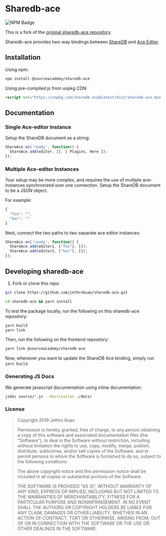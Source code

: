 # Sharedb-ace

![NPM Badge](https://badge.fury.io/js/@sourceacademy%2Fsharedb-ace.svg)

This is a fork of the [original sharedb-ace repository](https://github.com/jethrokuan/sharedb-ace).

Sharedb-ace provides two-way bindings between [ShareDB](https://github.com/share/sharedb) and [Ace Editor](http://ace.c9.io/).

## Installation

Using npm:

```bash
npm install @sourceacademy/sharedb-ace
```

Using pre-compiled js from unpkg CDN:

```html
<script src="https://unpkg.com/sharedb-ace@latest/dist/sharedb-ace.min.js"></script>
```

## Documentation

### Single Ace-editor Instance

Setup the ShareDB document as a string:

```javascript
ShareAce.on('ready', function() {
  ShareAce.add(editor, [], [ Plugins, Here ]);
});
```

### Multiple Ace-editor Instances

Your setup may be more complex, and requires the use of multiple ace-instances synchronized over one connection. Setup the ShareDB document to be a JSON object.

For example:

```javascript
{
  "foo": "",
  "bar": ""
}
```

Next, connect the two paths to two separate ace editor instances:

```javascript
ShareAce.on('ready', function() {
  ShareAce.add(editor1, ["foo"], []);
  ShareAce.add(editor2, ["bar"], []);
});
```

## Developing sharedb-ace

1. Fork or clone this repo:

```bash
git clone https://github.com/jethrokuan/sharedb-ace.git
```

```bash
cd sharedb-ace && yarn install
```

To test the package locally, run the following on this sharedb-ace repository:

```bash
yarn build
yarn link
```

Then, run the following on the frontend repository:

```bash
yarn link @sourceacademy/sharedb-ace
```

Now, whenever you want to update the ShareDB Ace binding, simply run `yarn build`.

### Generating JS Docs

We generate javascript documentation using inline documentation.

```bash
jsdoc source/*.js --destination ./docs/
```

### License

> Copyright 2019 Jethro Kuan
>
> Permission is hereby granted, free of charge, to any person obtaining
> a copy of this software and associated documentation files (the
> "Software"), to deal in the Software without restriction, including
> without limitation the rights to use, copy, modify, merge, publish,
> distribute, sublicense, and/or sell copies of the Software, and to
> permit persons to whom the Software is furnished to do so, subject to
> the following conditions:
>
> The above copyright notice and this permission notice shall be
> included in all copies or substantial portions of the Software.
>
> THE SOFTWARE IS PROVIDED "AS IS", WITHOUT WARRANTY OF ANY KIND,
> EXPRESS OR IMPLIED, INCLUDING BUT NOT LIMITED TO THE WARRANTIES OF
> MERCHANTABILITY, FITNESS FOR A PARTICULAR PURPOSE AND NONINFRINGEMENT.
> IN NO EVENT SHALL THE AUTHORS OR COPYRIGHT HOLDERS BE LIABLE FOR ANY
> CLAIM, DAMAGES OR OTHER LIABILITY, WHETHER IN AN ACTION OF CONTRACT,
> TORT OR OTHERWISE, ARISING FROM, OUT OF OR IN CONNECTION WITH THE
> SOFTWARE OR THE USE OR OTHER DEALINGS IN THE SOFTWARE.
